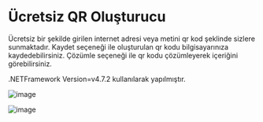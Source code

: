# Ücretsiz QR Oluşturucu

Ücretsiz bir şekilde girilen internet adresi veya metini qr kod şeklinde sizlere sunmaktadır. Kaydet seçeneği ile oluşturulan qr kodu bilgisayarınıza kaydedebilirsiniz. 
Çözümle seçeneği ile qr kodu çözümleyerek içeriğini görebilirsiniz.

.NETFramework Version=v4.7.2 kullanılarak yapılmıştır.

![image](https://github.com/samieltr/QR_Kod_Olusturucu/assets/52792863/9c3bd0b7-f69b-47f3-9793-2f91d8307483)

![image](https://github.com/samieltr/QR_Kod_Olusturucu/assets/52792863/ebadfafc-02be-47e8-814f-d1591a128be3)

